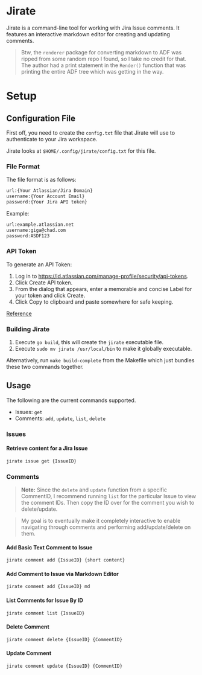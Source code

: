 # Jirate

Jirate is a command-line tool for working with Jira Issue comments.
It features an interactive markdown editor for creating and updating comments.

> Btw, the `renderer` package for converting markdown to ADF was ripped from some random repo I found, so I take no credit for that. The author had a print statement in the `Render()` function that was printing the entire ADF tree which was getting in the way.

# Setup

## Configuration File

First off, you need to create the `config.txt` file that Jirate will use to authenticate to your Jira workspace.

Jirate looks at `$HOME/.config/jirate/config.txt` for this file.

### File Format

The file format is as follows:

```txt
url:{Your Atlassian/Jira Domain}
username:{Your Account Email}
password:{Your Jira API token}
```

Example:

```txt
url:example.atlassian.net
username:giga@chad.com
password:ASDF123
```

### API Token

To generate an API Token: 

1. Log in to https://id.atlassian.com/manage-profile/security/api-tokens.
2. Click Create API token.
3. From the dialog that appears, enter a memorable and concise Label for your token and click Create.
4. Click Copy to clipboard and paste somewhere for safe keeping.

[Reference](https://support.atlassian.com/atlassian-account/docs/manage-api-tokens-for-your-atlassian-account/)

### Building Jirate

1. Execute `go build`, this will create the `jirate` executable file.
2. Execute `sudo mv jirate /usr/local/bin` to make it globally executable.

Alternatively, run `make build-complete` from the Makefile which just bundles these two commands together.

## Usage

The following are the current commands supported.
* Issues: `get`
* Comments: `add`, `update`, `list`, `delete`

### Issues

#### Retrieve content for a Jira Issue

```sh 
jirate issue get {IssueID}
```

### Comments

> **Note:** Since the `delete` and `update` function from a specific CommentID, I recommend running `list` for the particular Issue to view the comment IDs. Then copy the ID over for the comment you wish to delete/update.

> My goal is to eventually make it completely interactive to enable navigating through comments and performing add/update/delete on them.

#### Add Basic Text Comment to Issue

```sh
jirate comment add {IssueID} {short content}
```

#### Add Comment to Issue via Markdown Editor

```sh
jirate comment add {IssueID} md
```

#### List Comments for Issue By ID

```sh
jirate comment list {IssueID}
```

#### Delete Comment

```sh
jirate comment delete {IssueID} {CommentID}
```

#### Update Comment

```sh
jirate comment update {IssueID} {CommentID}
```
